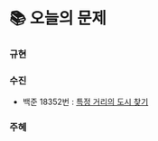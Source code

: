 # 📚 오늘의 문제
### 규현

### 수진
- 백준 18352번 : [특정 거리의 도시 찾기](https://www.acmicpc.net/problem/18352)

### 주혜
